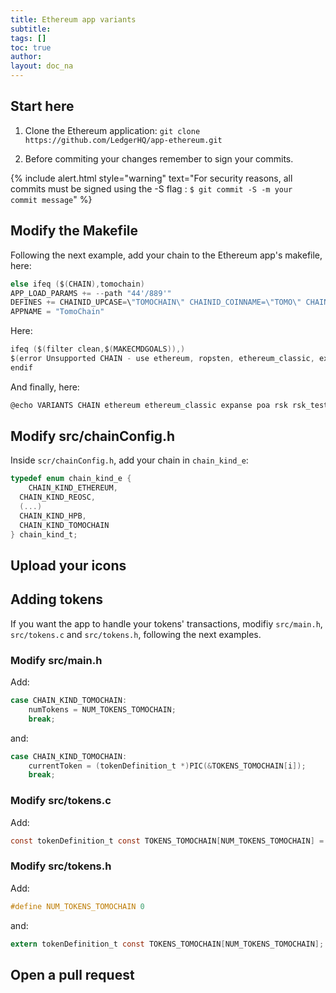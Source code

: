 ```yaml
---
title: Ethereum app variants
subtitle:
tags: []
toc: true
author:
layout: doc_na
---
```


## Start here

1. Clone the Ethereum application: `git clone https://github.com/LedgerHQ/app-ethereum.git`

2. Before commiting your changes remember to sign your commits.

{% include alert.html style="warning" text="For security reasons, all commits must be signed using the -S flag : <code>$ git commit -S -m your commit message</code>" %}

## Modify the Makefile

Following the next example, add your chain to the Ethereum app's makefile, here:

``` c
else ifeq ($(CHAIN),tomochain)
APP_LOAD_PARAMS += --path "44'/889'"
DEFINES += CHAINID_UPCASE=\"TOMOCHAIN\" CHAINID_COINNAME=\"TOMO\" CHAIN_KIND=CHAIN_KIND_TOMOCHAIN CHAIN_ID=88
APPNAME = "TomoChain"
```

Here:

``` c
ifeq ($(filter clean,$(MAKECMDGOALS)),)
$(error Unsupported CHAIN - use ethereum, ropsten, ethereum_classic, expanse, poa, artis_sigma1, artis_tau1, rsk, rsk_testnet, ubiq, wanchain, kusd, musicoin, pirl, akroma, atheios, callisto, ethersocial, ellaism, ether1, ethergem, gochain, mix, reosc, hpb, tomochain, tobalaba, dexon, volta, ewc, webchain, thundercore, bsc, songbird)
endif
```

And finally, here:

``` c
@echo VARIANTS CHAIN ethereum ethereum_classic expanse poa rsk rsk_testnet ubiq wanchain kusd pirl akroma atheios callisto ethersocial ether1 gochain musicoin ethergem mix ellaism reosc hpb tomochain
```

## Modify src/chainConfig.h

Inside `scr/chainConfig.h`, add your chain in `chain_kind_e`:

``` c
typedef enum chain_kind_e {
    CHAIN_KIND_ETHEREUM,
  CHAIN_KIND_REOSC,
  (...)
  CHAIN_KIND_HPB,
  CHAIN_KIND_TOMOCHAIN
} chain_kind_t;

```


## Upload your icons

## Adding tokens

If you want the app to handle your tokens' transactions, modifiy `src/main.h`, `src/tokens.c` and `src/tokens.h`, following the next examples.

### Modify src/main.h

Add:

```c
case CHAIN_KIND_TOMOCHAIN:
    numTokens = NUM_TOKENS_TOMOCHAIN;
    break;
```

and:
```c
case CHAIN_KIND_TOMOCHAIN:
    currentToken = (tokenDefinition_t *)PIC(&TOKENS_TOMOCHAIN[i]);
    break;
```

### Modify src/tokens.c

Add:
```c
const tokenDefinition_t const TOKENS_TOMOCHAIN[NUM_TOKENS_TOMOCHAIN] = {};
```

### Modify src/tokens.h

Add:
```c
#define NUM_TOKENS_TOMOCHAIN 0
```

and:
```c
extern tokenDefinition_t const TOKENS_TOMOCHAIN[NUM_TOKENS_TOMOCHAIN];
```


## Open a pull request
